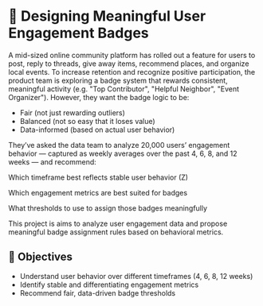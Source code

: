 <!-- <!-- # gamification-badges -->
# 🏢 Designing Meaningful User Engagement Badges 
A mid-sized online community platform has rolled out a feature for users to post, reply to threads, give away items, recommend places, and organize local events. 
To increase retention and recognize positive participation, the product team is exploring a badge system that rewards consistent, meaningful activity (e.g. "Top Contributor", "Helpful Neighbor", "Event Organizer"). However, they want the badge logic to be:

- Fair (not just rewarding outliers)
- Balanced (not so easy that it loses value)
- Data-informed (based on actual user behavior)

They’ve asked the data team to analyze 20,000 users’ engagement behavior — captured as weekly averages over the past 4, 6, 8, and 12 weeks — and recommend:

Which timeframe best reflects stable user behavior (Z)

Which engagement metrics are best suited for badges 

What thresholds to use to assign those badges meaningfully

This project is aims to analyze user engagement data and propose meaningful badge assignment rules based on behavioral metrics.

## 📌 Objectives

- Understand user behavior over different timeframes (4, 6, 8, 12 weeks)
- Identify stable and differentiating engagement metrics
- Recommend fair, data-driven badge thresholds
